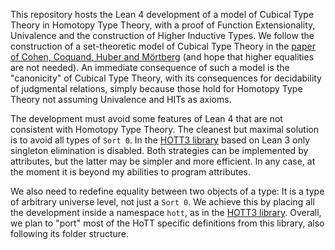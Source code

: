 This repository hosts the Lean 4 development of a model of Cubical Type Theory in Homotopy Type Theory, with a proof of Function Extensionality, Univalence and the construction of Higher Inductive Types. We follow the construction of a set-theoretic model of Cubical Type Theory in the [paper of Cohen, Coquand, Huber and M&#x00F6;rtberg](https://drops.dagstuhl.de/opus/volltexte/2018/8475/pdf/LIPIcs-TYPES-2015-5.pdf) (and hope that higher equalities are not needed). An immediate consequence of such a model is the "canonicity" of Cubical Type Theory, with its consequences for decidability of judgmental relations, simply because those hold for Homotopy Type Theory not assuming Univalence and HITs as axioms. 

The development must avoid some features of Lean 4 that are not consistent with Homotopy Type Theory. The cleanest but maximal solution is to avoid all types of `Sort 0`. In the [HOTT3 library](https://github.com/gebner/hott3) based on Lean 3 only singleton elimination is disabled. Both strategies can be implemented by attributes, but the latter may be simpler and more efficient. In any case, at the moment it is beyond my abilities to program attributes.

We also need to redefine equality between two objects of a type: It is a type of arbitrary universe level, not just a `Sort 0`. We achieve this by placing all the development inside a namespace `hott`, as in the [HOTT3 library](https://github.com/gebner/hott3). Overall, we plan to "port" most of the HoTT specific definitions from this library, also following its folder structure. 
